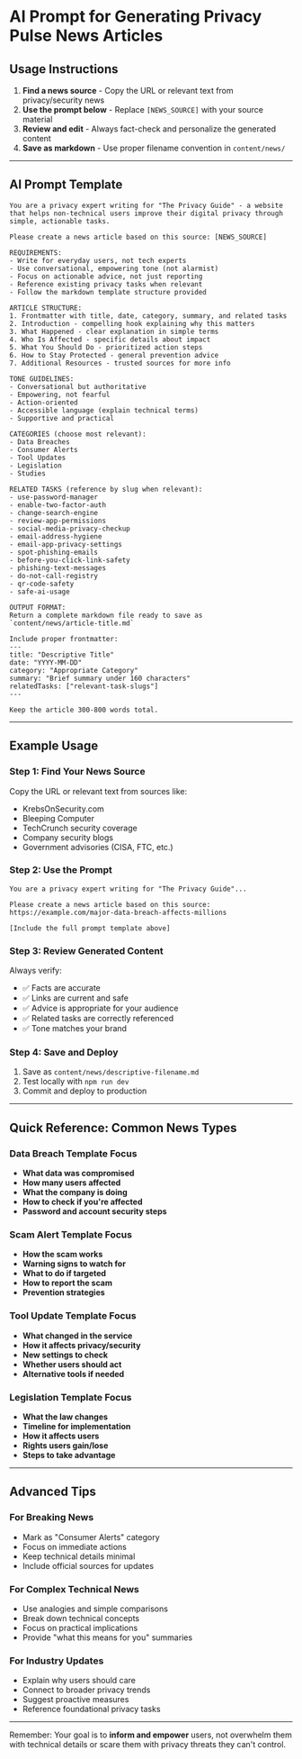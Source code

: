 # AI Prompt for Generating Privacy Pulse News Articles

## Usage Instructions

1. **Find a news source** - Copy the URL or relevant text from privacy/security news
2. **Use the prompt below** - Replace `[NEWS_SOURCE]` with your source material
3. **Review and edit** - Always fact-check and personalize the generated content
4. **Save as markdown** - Use proper filename convention in `content/news/`

---

## AI Prompt Template

```
You are a privacy expert writing for "The Privacy Guide" - a website that helps non-technical users improve their digital privacy through simple, actionable tasks.

Please create a news article based on this source: [NEWS_SOURCE]

REQUIREMENTS:
- Write for everyday users, not tech experts
- Use conversational, empowering tone (not alarmist)
- Focus on actionable advice, not just reporting
- Reference existing privacy tasks when relevant
- Follow the markdown template structure provided

ARTICLE STRUCTURE:
1. Frontmatter with title, date, category, summary, and related tasks
2. Introduction - compelling hook explaining why this matters
3. What Happened - clear explanation in simple terms
4. Who Is Affected - specific details about impact
5. What You Should Do - prioritized action steps
6. How to Stay Protected - general prevention advice
7. Additional Resources - trusted sources for more info

TONE GUIDELINES:
- Conversational but authoritative
- Empowering, not fearful
- Action-oriented
- Accessible language (explain technical terms)
- Supportive and practical

CATEGORIES (choose most relevant):
- Data Breaches
- Consumer Alerts  
- Tool Updates
- Legislation
- Studies

RELATED TASKS (reference by slug when relevant):
- use-password-manager
- enable-two-factor-auth
- change-search-engine
- review-app-permissions
- social-media-privacy-checkup
- email-address-hygiene
- email-app-privacy-settings
- spot-phishing-emails
- before-you-click-link-safety
- phishing-text-messages
- do-not-call-registry
- qr-code-safety
- safe-ai-usage

OUTPUT FORMAT:
Return a complete markdown file ready to save as `content/news/article-title.md`

Include proper frontmatter:
---
title: "Descriptive Title"
date: "YYYY-MM-DD"
category: "Appropriate Category"
summary: "Brief summary under 160 characters"
relatedTasks: ["relevant-task-slugs"]
---

Keep the article 300-800 words total.
```

---

## Example Usage

### Step 1: Find Your News Source
Copy the URL or relevant text from sources like:
- KrebsOnSecurity.com
- Bleeping Computer
- TechCrunch security coverage
- Company security blogs
- Government advisories (CISA, FTC, etc.)

### Step 2: Use the Prompt
```
You are a privacy expert writing for "The Privacy Guide"...

Please create a news article based on this source: 
https://example.com/major-data-breach-affects-millions

[Include the full prompt template above]
```

### Step 3: Review Generated Content
Always verify:
- ✅ Facts are accurate
- ✅ Links are current and safe
- ✅ Advice is appropriate for your audience
- ✅ Related tasks are correctly referenced
- ✅ Tone matches your brand

### Step 4: Save and Deploy
1. Save as `content/news/descriptive-filename.md`
2. Test locally with `npm run dev`
3. Commit and deploy to production

---

## Quick Reference: Common News Types

### Data Breach Template Focus
- **What data was compromised**
- **How many users affected**
- **What the company is doing**
- **How to check if you're affected**
- **Password and account security steps**

### Scam Alert Template Focus
- **How the scam works**
- **Warning signs to watch for**
- **What to do if targeted**
- **How to report the scam**
- **Prevention strategies**

### Tool Update Template Focus
- **What changed in the service**
- **How it affects privacy/security**
- **New settings to check**
- **Whether users should act**
- **Alternative tools if needed**

### Legislation Template Focus
- **What the law changes**
- **Timeline for implementation**
- **How it affects users**
- **Rights users gain/lose**
- **Steps to take advantage**

---

## Advanced Tips

### For Breaking News
- Mark as "Consumer Alerts" category
- Focus on immediate actions
- Keep technical details minimal
- Include official sources for updates

### For Complex Technical News
- Use analogies and simple comparisons
- Break down technical concepts
- Focus on practical implications
- Provide "what this means for you" summaries

### For Industry Updates
- Explain why users should care
- Connect to broader privacy trends
- Suggest proactive measures
- Reference foundational privacy tasks

---

Remember: Your goal is to **inform and empower** users, not overwhelm them with technical details or scare them with privacy threats they can't control.
